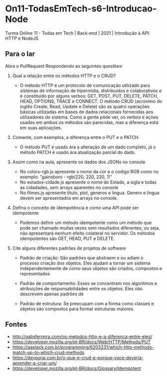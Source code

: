 # On11-TodasEmTech-s6-Introducao-Node
Turma Online 11 - Todas em Tech | Back-end | 2021 | Introdução à API:
HTTP e NodeJS

## Para o lar
Abra o PullRequest Respondendo as seguintes questões:

1) Qual a relação entre os métodos HTTP e o CRUD?

    * O método HTTP é um protocolo de comunicação utilizado para sistemas de informação de hipermídia, distribuídos e colaborativos e é constituído por alguns verbos: GET, POST, PUT, DELETE, PATCH, HEAD, OPTIONS, TRACE e CONNECT. O método CRUD (acrónimo do inglês Create, Read, Update e Delete) são as quatro operações básicas utilizadas em bases de dados relacionais fornecidas aos utilizadores do sistema. Como a gente pôde ver, os verbos e ações usadas em ambos os métodos são parecidas, mas a diferença está em suas aplicações.

2) Comente, com exemplos, a diferença entre o PUT e o PATCH.

    * O método PUT é usado ára a alteração de um dado completo, já o método PATCH é usado ára atualização parcial do dado.

3) Assim como na aula, apresente os dados dos JSONs no console 
    - No colors-rgb.js apresente o nome da cor e o codigo RGB como no exemplo: "gainsboro - rgb(220, 220, 220, 1)"
    - No estados-cidade.js apresente o nome do Estado, a sigla e todas as cidadades, sem arrays aparentes no console
    - No filmes.js apresente titulo, plot, generos e lingua. Genero e lingua devem ser apresentados em arrays no console.

4) Defina o conceito de idempotência e como uma API pode ser idempotente

    * Podemos definir um método idempotente como um método que pode ser chamado muitas vezes sem resultados diferentes, ou seja, não apresentará nenhum efeito colateral no servidor. Os métodos idempotentes são GET, HEAD, PUT e DELETE.

5) Cite alguns diferentes padrões de projetos de software

    * Padrão de criação: São padrões que abstraem e ou adiam o processo criação dos objetos. Eles ajudam a tornar um sistema independentemente de como seus objetos são criados, compostos e representados

    * Padrão de comportamento: Esses se concentram nos algoritmos e atribuições de responsabilidades entre os objetos. Eles não descrevem apenas padrões de 
    
    * Padrão de estrutura: Se preocupam com a forma como classes e objetos são compostos para formar estruturas maiores.



## Fontes

- http://gabsferreira.com/os-metodos-http-e-a-diferenca-entre-eles/
- https://developer.mozilla.org/pt-BR/docs/Web/HTTP/Methods/PUT
- https://qastack.com.br/programming/6203231/which-http-methods-match-up-to-which-crud-methods
- https://devporai.com.br/o-que-e-crud-e-porque-voce-deveria-aprender-a-criar-um/
- https://developer.mozilla.org/pt-BR/docs/Glossary/Idempotent